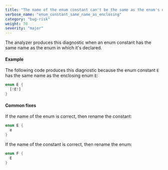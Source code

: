 ```yaml
---
title: "The name of the enum constant can't be the same as the enum's name"
verbose_name: "enum_constant_same_name_as_enclosing"
category: "bug-risk"
weight: 70
severity: "major"
---
```

The analyzer produces this diagnostic when an enum constant has the same
name as the enum in which it's declared.

#### Example

The following code produces this diagnostic because the enum constant `E`
has the same name as the enclosing enum `E`:

```dart
enum E {
  [!E!]
}
```

#### Common fixes

If the name of the enum is correct, then rename the constant:

```dart
enum E {
  e
}
```

If the name of the constant is correct, then rename the enum:

```dart
enum F {
  E
}
```
